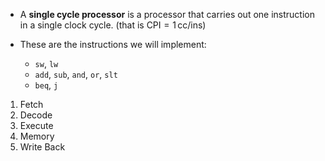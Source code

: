 
- A **single cycle processor** is a processor that carries out one instruction in a single clock cycle. (that is $\text{CPI} = 1\,\mathsf{cc/ins}$) 

- These are the instructions we will implement:
	- `sw`, `lw`
	- `add`, `sub`, `and`, `or`, `slt`
	- `beq`, `j`

1. Fetch
2. Decode
3. Execute
4. Memory
5. Write Back

